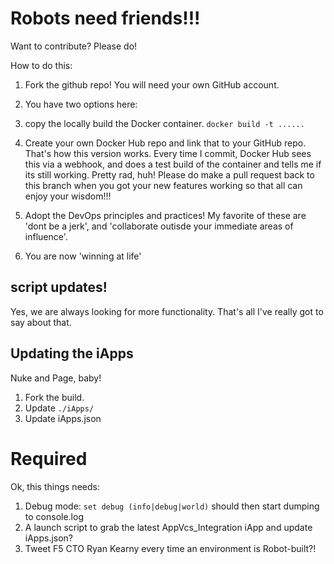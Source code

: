# Robots need friends!!!

Want to contribute? Please do!

How to do this:

1. Fork the github repo!
  You will need your own GitHub account.

2. You have two options here:

  1. copy the locally build the Docker container.
    `docker build -t ......`

  2. Create your own Docker Hub repo and link that to your GitHub repo.
    That's how this version works. Every time I commit, Docker Hub sees this
    via a webhook, and does a test build of the container and tells me if its
    still working. Pretty rad, huh! Please do make a pull request back to this
    branch when you got your new features working so that all can enjoy your
    wisdom!!!

3. Adopt the DevOps principles and practices!
  My favorite of these are 'dont be a jerk', and 'collaborate outisde your
  immediate areas of influence'.

4. You are now 'winning at life'


## script updates!

Yes, we are always looking for more functionality. That's all I've really got to
say about that.

## Updating the iApps

Nuke and Page, baby!
1. Fork the build.
2. Update `./iApps/`
3. Update iApps.json


# Required

Ok, this things needs:

1. Debug mode: `set debug (info|debug|world)` should then start dumping to console.log
2. A launch script to grab the latest AppVcs_Integration iApp and update iApps.json?
3. Tweet F5 CTO Ryan Kearny every time an environment is Robot-built?!
